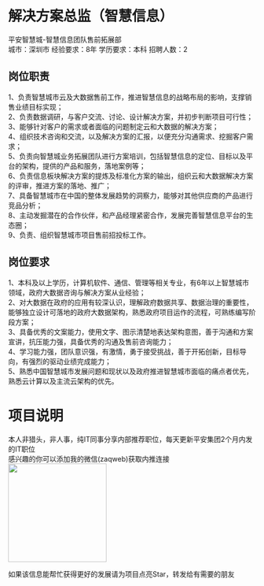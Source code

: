 # 解决方案总监（智慧信息）
平安智慧城-智慧信息团队售前拓展部  
城市：深圳市 经验要求：8年 学历要求：本科  招聘人数：2

## 岗位职责
1、负责智慧城市云及大数据售前工作，推进智慧信息的战略布局的影响，支撑销售业绩目标实现；   
2、负责数据调研，与客户交流、讨论、设计解决方案，并初步判断项目可行性；   
3、能够针对客户的需求或者面临的问题制定云和大数据的解决方案；   
4、组织技术咨询和交流，以及解决方案的汇报，以便充分沟通需求、挖掘客户需求；   
5、负责向智慧城业务拓展团队进行方案培训，包括智慧信息的定位、目标以及平台的架构，提供的产品和服务，落地案例等；   
6、负责信息板块解决方案的提炼及标准化方案的输出，组织云和大数据解决方案的评审，推进方案的落地、推广；   
7、具备智慧城市在中国的整体发展趋势的洞察力，能够对其他供应商的产品进行竞品分析；   
8、主动发掘潜在的合作伙伴，和产品经理紧密合作，发展完善智慧信息平台的生态圈；   
9、负责、组织智慧城市项目售前招投标工作。

## 岗位要求
1、本科及以上学历，计算机软件、通信、管理等相关专业，有6年以上智慧城市领域，政府大数据咨询与解决方案从业经验；   
2、对大数据在政府的应用有较深认识，理解政府数据共享、数据治理的重要性，能够独立设计可落地的政府大数据架构，熟悉政府项目运作的流程，可熟练编写阶段方案；   
3、具备优秀的文案能力，使用文字、图示清楚地表达架构意图，善于沟通和方案宣讲，抗压能力强，具备优秀的沟通及售前咨询能力；   
4、学习能力强，团队意识强，有激情，勇于接受挑战，善于开拓创新，目标导向，有强烈的驱动业绩完成能力；   
5、熟悉中国智慧城市发展问题和现状以及政府推进智慧城市面临的痛点者优先，熟悉云计算以及主流云架构的优先。

# 项目说明

本人非猎头，非人事，纯IT同事分享内部推荐职位，每天更新平安集团2个月内发的IT职位  
感兴趣的你可以添加我的微信(zaqweb)获取内推连接  
<img src="https://github.com/zaqweb/PA-IT-JOBS/blob/master/WechatICode.jpeg"  height="200" width="200">

如果该信息能帮忙获得更好的发展请为项目点亮Star，转发给有需要的朋友





